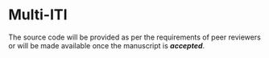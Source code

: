 # Multi-ITI

The source code will be provided as per the requirements of peer reviewers or will be made available once the manuscript is **_accepted_**.
